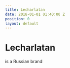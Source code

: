 ```yaml
---
title: Lecharlatan
date: 2018-01-01 01:40:00 Z
position: 0
layout: default
---
```


# Lecharlatan

is a Russian brand